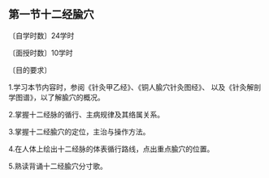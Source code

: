 ## 第一节十二经腧穴

〔自学时数〕24学时

〔面授时数〕10学时

〔目的要求〕

1.学习本节内容时，参阅《针灸甲乙经》、《铜人腧穴针灸图经》、 以及《针灸解剖学图谱》，以了解腧穴的概况。

2.掌握十二经脉的循行、主病规律及其络属关系。

3.掌握十二经腧穴的定位，主治与操作方法。

4.在人体上绘出十二经脉的体表循行路线，点出重点腧穴的位置。

5.熟读背诵十二经腧穴分寸歌。
